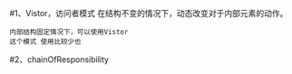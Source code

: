 #1、Vistor，访问者模式
    在结构不变的情况下，动态改变对于内部元素的动作。
    
    内部结构固定情况下，可以使用Vistor
    这个模式 使用比较少也
#2、chainOfResponsibility
    

    
   
